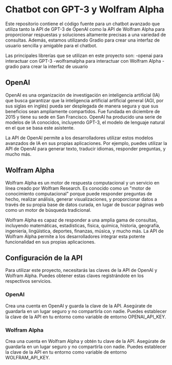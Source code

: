 # Chatbot con GPT-3 y Wolfram Alpha

Este repositorio contiene el código fuente para un chatbot avanzado que utiliza tanto la API de GPT-3 de OpenAI como la API de Wolfram Alpha para proporcionar respuestas y soluciones altamente precisas a una variedad de consultas. Además, estamos utilizando Gradio para crear una interfaz de usuario sencilla y amigable para el chatbot.

Las principales librerías que se utilizan en este proyecto son:
-openai para interactuar con GPT-3
-wolframalpha para interactuar con Wolfram Alpha
-gradio para crear la interfaz de usuario

## OpenAI

OpenAI es una organización de investigación en inteligencia artificial (IA) que busca garantizar que la inteligencia artificial artificial general (AGI, por sus siglas en inglés) pueda ser desplegada de manera segura y que sus beneficios sean ampliamente compartidos. Fue fundada en diciembre de 2015 y tiene su sede en San Francisco. OpenAI ha producido una serie de modelos de IA conocidos, incluyendo GPT-3, el modelo de lenguaje natural en el que se basa este asistente.

La API de OpenAI permite a los desarrolladores utilizar estos modelos avanzados de IA en sus propias aplicaciones. Por ejemplo, puedes utilizar la API de OpenAI para generar texto, traducir idiomas, responder preguntas, y mucho más.

## Wolfram Alpha

Wolfram Alpha es un motor de respuesta computacional y un servicio en línea creado por Wolfram Research. Es conocido como un "motor de conocimiento computacional" porque puede responder preguntas de hecho, realizar análisis, generar visualizaciones, y proporcionar datos a través de su propia base de datos curada, en lugar de buscar páginas web como un motor de búsqueda tradicional.

Wolfram Alpha es capaz de responder a una amplia gama de consultas, incluyendo matemáticas, estadísticas, física, química, historia, geografía, ingeniería, lingüística, deportes, finanzas, música, y mucho más. La API de Wolfram Alpha permite a los desarrolladores integrar esta potente funcionalidad en sus propias aplicaciones.

## Configuración de la API
Para utilizar este proyecto, necesitarás las claves de la API de OpenAI y Wolfram Alpha. Puedes obtener estas claves registrándote en los respectivos servicios.

### OpenAI 
Crea una cuenta en OpenAI y guarda la clave de la API. Asegúrate de guardarla en un lugar seguro y no compartirla con nadie. Puedes establecer la clave de la API en tu entorno como variable de entorno OPENAI_API_KEY.

### Wolfram Alpha
Crea una cuenta en Wolfram Alpha y obtén tu clave de la API. Asegúrate de guardarla en un lugar seguro y no compartirla con nadie. Puedes establecer la clave de la API en tu entorno como variable de entorno WOLFRAM_API_KEY.






